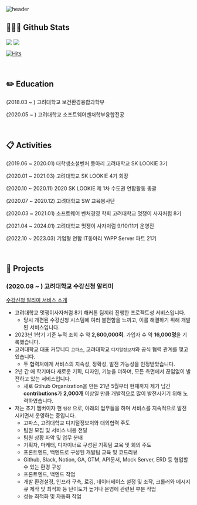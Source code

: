 ![header](https://capsule-render.vercel.app/api?type=waving&color=0:000000,100:c0c0c0&height=180&section=header&text=Jinsim's%20Github%20Page&fontSize=50&fontColor=ffffff&fontAlignY=38&animation=twinkling)

## 🧑🏻‍💻 Github Stats

<img align="center" src="https://github-readme-stats.vercel.app/api?username=jinsim&show_icons=true&count_private=true&icon_color=ffffff&title_color=ffffff&text_color=000000&bg_color=c0c0c0" />

<img align="center" src="https://github-readme-stats.vercel.app/api/top-langs/?username=jinsim&layout=compact&icon_color=ffffff&title_color=ffffff&text_color=000000&bg_color=c0c0c0" />

[![Hits](https://hits.seeyoufarm.com/api/count/incr/badge.svg?url=https%3A%2F%2Fgithub.com%2Fjinsim&count_bg=%23C0C0C0&title_bg=%23000000&icon=&icon_color=%23E7E7E7&title=hits&edge_flat=false)](https://hits.seeyoufarm.com)

<br/>

## ✏️ Education

(2018.03 ~  )     고려대학교 보건환경융합과학부

(2020.05 ~  )     고려대학교 소프트웨어벤처학부융합전공

<br/>

## 📋  Activities

(2019.06 ~ 2020.01)     대학생소셜벤처 동아리 고려대학교 SK LOOKIE 3기 

(2020.01 ~ 2021.03)     고려대학교 SK LOOKIE 4기 회장

(2020.10 ~ 2020.11)     2020 SK LOOKIE 제 1차 수도권 연합활동 총괄

(2020.07 ~ 2020.12)     고려대학교 SW 교육봉사단

(2020.03 ~ 2021.01)     소프트웨어 벤처경영 학회 고려대학교 멋쟁이 사자처럼 8기

(2021.04 ~ 2024.01)     고려대학교 멋쟁이 사자처럼 9/10/11기 운영진

(2022.10 ~ 2023.03)     기업형 연합 IT동아리 YAPP Server 파트 21기

<br/>

## 📌  Projects

### (**2020.08 ~  )    고려대학교 수강신청 알리미**

[수강신청 알리미 서비스 소개](https://ku-sugang.notion.site/ku-sugang/9f2735e373e54e1aa5aed825405aa94b)
- 고려대학교 멋쟁이사자처럼 8기 해커톤 팀끼리 진행한 프로젝트성 서비스입니다.
    - 당시 개편된 수강신청 시스템에 여러 불편함을 느끼고, 이를 해결하기 위해 개발된 서비스입니다.
- 2023년 1학기 기준 누적 조회 수 약 **2,600,000회**. 가입자 수 약 **16,000명**을 기록했습니다.
- 고려대학교 대표 커뮤니티 `고파스`, 고려대학교 `디지털정보처`와 공식 협력 관계를 맺고 있습니다.
    - 두 협력처에게 서비스의 지속성, 정확성, 발전 가능성을 인정받았습니다.
- 2년 간 매 학기마다 새로운 기획, 디자인, 기능을 더하며, 모든 측면에서 끊임없이 발전하고 있는 서비스입니다.
    - 새로 Gtihub Organization을 만든 21년 5월부터 현재까지 제가 남긴 **contributions**가 **2,000개** 이상일 만큼 개발적으로 많이 발전시키기 위해 노력하였습니다.
- 저는 초기 멤버이자 현 `팀장` 으로, 아래의 업무들을 하며 서비스를 지속적으로 발전시키면서 운영하는 중입니다.
    - 고파스, 고려대학교 디지털정보처와 대외협력 주도
    - 팀원 모집 및 서비스 내용 전달
    - 팀원 상황 파악 및 업무 분배
    - 기획자, 마케터, 디자이너로 구성된 기획팀 교육 및 회의 주도
    - 프론트엔드, 백엔드로 구성된 개발팀 교육 및 코드리뷰
    - Github, Slack, Notion, GA, GTM, API문서, Mock Server, ERD 등 협업할 수 있는 환경 구성
    - 프론트엔드, 백엔드 작업
    - 개발 환경설정, 인프라 구축, 로깅, 데이터베이스 설정 및 조작, 크롤러와 메시지큐 제작 및 최적화 등 난이도가 높거나 운영에 관련된 부분 작업
    - 성능 최적화 및 자동화 작업
